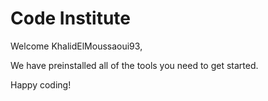 # Code Institute

Welcome KhalidElMoussaoui93,

We have preinstalled all of the tools you need to get started.

Happy coding!